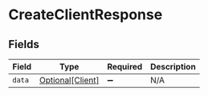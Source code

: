 # CreateClientResponse


## Fields

| Field                                             | Type                                              | Required                                          | Description                                       |
| ------------------------------------------------- | ------------------------------------------------- | ------------------------------------------------- | ------------------------------------------------- |
| `data`                                            | [Optional[Client]](../../models/shared/client.md) | :heavy_minus_sign:                                | N/A                                               |